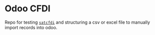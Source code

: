 # Odoo CFDI

Repo for testing [`satcfdi`](https://github.com/SAT-CFDI/python-satcfdi) and structuring a csv or excel file to manually import records into odoo.